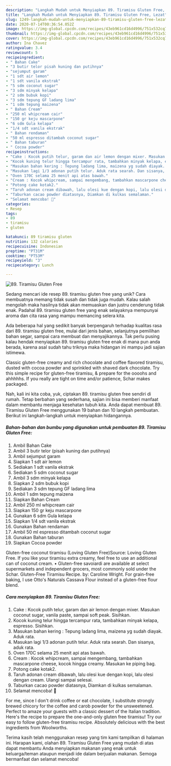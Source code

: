 ```yaml
---
description: "Langkah Mudah untuk Menyiapkan 89. Tiramisu Gluten Free, Lezat"
title: "Langkah Mudah untuk Menyiapkan 89. Tiramisu Gluten Free, Lezat"
slug: 1249-langkah-mudah-untuk-menyiapkan-89-tiramisu-gluten-free-lezat
date: 2020-07-14T00:36:54.052Z
image: https://img-global.cpcdn.com/recipes/43eb961cd16d4996/751x532cq70/89-tiramisu-gluten-free-foto-resep-utama.jpg
thumbnail: https://img-global.cpcdn.com/recipes/43eb961cd16d4996/751x532cq70/89-tiramisu-gluten-free-foto-resep-utama.jpg
cover: https://img-global.cpcdn.com/recipes/43eb961cd16d4996/751x532cq70/89-tiramisu-gluten-free-foto-resep-utama.jpg
author: Ina Chavez
ratingvalue: 3.4
reviewcount: 5
recipeingredient:
- " Bahan Cake"
- "3 butir telor pisah kuning dan putihnya"
- "sejumput garam"
- "1 sdt air lemon"
- "1 sdt vanila ekstrak"
- "5 sdm coconut sugar"
- "3 sdm minyak kelapa"
- "2 sdm bubuk kopi"
- "3 sdm tepung GF ladang lima"
- "1 sdm tepung maizena"
- " Bahan Cream"
- "250 ml whipcream cair"
- "150 gr keju mascarpone"
- "6 sdm Gula kelapa"
- "1/4 sdt vanila ekstrak"
- " Bahan rendaman"
- "50 ml espresso ditambah coconut sugar"
- " Bahan taburan"
- " Cocoa powder"
recipeinstructions:
- "Cake : Kocok putih telur, garam dan air lemon dengan mixer. Masukan coconut sugar, vanila paste, sampai soft peak. Sisihkan."
- "Kocok kuning telur hingga tercampur rata, tambahkan minyak kelapa, espresso. Sisihkan."
- "Masukan bahan kering : Tepung ladang lima, maizena yg sudah diayak. Aduk rata."
- "Masukan lagi 1/3 adonan putih telur. Aduk rata searah. Dan sisanya, aduk rata."
- "Oven 170C selama 25 menit api atas bawah."
- "Cream : Kocok whipcream, sampai mengembang, tambahkan mascarpone cheese, kocok hingga creamy. Masukan ke piping bag."
- "Potong cake kotak2."
- "Taruh adonan cream dibawah, lalu olesi kue dengan kopi, lalu olesi dengan cream. Ulangi sampai selesai."
- "Taburkan cacao powder diatasnya, Diamkan di kulkas semalaman."
- "Selamat mencoba! 🤩"
categories:
- Resep
tags:
- 89
- tiramisu
- gluten

katakunci: 89 tiramisu gluten 
nutrition: 132 calories
recipecuisine: Indonesian
preptime: "PT31M"
cooktime: "PT53M"
recipeyield: "3"
recipecategory: Lunch

---
```



![89. Tiramisu Gluten Free](https://img-global.cpcdn.com/recipes/43eb961cd16d4996/751x532cq70/89-tiramisu-gluten-free-foto-resep-utama.jpg)

Sedang mencari ide resep 89. tiramisu gluten free yang unik? Cara membuatnya memang tidak susah dan tidak juga mudah. Kalau salah mengolah maka hasilnya tidak akan memuaskan dan justru cenderung tidak enak. Padahal 89. tiramisu gluten free yang enak selayaknya mempunyai aroma dan cita rasa yang mampu memancing selera kita.

Ada beberapa hal yang sedikit banyak berpengaruh terhadap kualitas rasa dari 89. tiramisu gluten free, mulai dari jenis bahan, selanjutnya pemilihan bahan segar, sampai cara membuat dan menyajikannya. Tak perlu pusing kalau hendak menyiapkan 89. tiramisu gluten free enak di mana pun anda berada, karena asal sudah tahu triknya maka hidangan ini mampu jadi sajian istimewa.

Classic gluten-free creamy and rich chocolate and coffee flavored tiramisu, dusted with cocoa powder and sprinkled with shaved dark chocolate. Try this simple recipe for gluten-free tiramisu, &amp; prepare for the oooohs and ahhhhhs. If you really are tight on time and/or patience, Schar makes packaged.


Nah, kali ini kita coba, yuk, ciptakan 89. tiramisu gluten free sendiri di rumah. Tetap berbahan yang sederhana, sajian ini bisa memberi manfaat dalam membantu menjaga kesehatan tubuh kita. Anda dapat membuat 89. Tiramisu Gluten Free menggunakan 19 bahan dan 10 langkah pembuatan. Berikut ini langkah-langkah untuk menyiapkan hidangannya.

<!--inarticleads1-->

##### Bahan-bahan dan bumbu yang digunakan untuk pembuatan 89. Tiramisu Gluten Free:

1. Ambil  Bahan Cake
1. Ambil 3 butir telor (pisah kuning dan putihnya)
1. Ambil sejumput garam
1. Siapkan 1 sdt air lemon
1. Sediakan 1 sdt vanila ekstrak
1. Sediakan 5 sdm coconut sugar
1. Ambil 3 sdm minyak kelapa
1. Siapkan 2 sdm bubuk kopi
1. Sediakan 3 sdm tepung GF ladang lima
1. Ambil 1 sdm tepung maizena
1. Siapkan  Bahan Cream
1. Ambil 250 ml whipcream cair
1. Siapkan 150 gr keju mascarpone
1. Gunakan 6 sdm Gula kelapa
1. Siapkan 1/4 sdt vanila ekstrak
1. Gunakan  Bahan rendaman
1. Ambil 50 ml espresso ditambah coconut sugar
1. Gunakan  Bahan taburan
1. Siapkan  Cocoa powder


Gluten-free coconut tiramisu (Loving Gluten Free)Source: Loving Gluten Free. If you like your tiramisu extra creamy, feel free to use an additional can of coconut cream. • Gluten-free savoiardi are available at select supermarkets and independent grocers, most commonly sold under the Schar. Gluten-Free Tiramisu Recipe. by: Caroline Wright. For grain-free baking, I use Otto&#39;s Naturals Cassava Flour instead of a gluten-free flour blend. 

<!--inarticleads2-->

##### Cara menyiapkan 89. Tiramisu Gluten Free:

1. Cake : Kocok putih telur, garam dan air lemon dengan mixer. Masukan coconut sugar, vanila paste, sampai soft peak. Sisihkan.
1. Kocok kuning telur hingga tercampur rata, tambahkan minyak kelapa, espresso. Sisihkan.
1. Masukan bahan kering : Tepung ladang lima, maizena yg sudah diayak. Aduk rata.
1. Masukan lagi 1/3 adonan putih telur. Aduk rata searah. Dan sisanya, aduk rata.
1. Oven 170C selama 25 menit api atas bawah.
1. Cream : Kocok whipcream, sampai mengembang, tambahkan mascarpone cheese, kocok hingga creamy. Masukan ke piping bag.
1. Potong cake kotak2.
1. Taruh adonan cream dibawah, lalu olesi kue dengan kopi, lalu olesi dengan cream. Ulangi sampai selesai.
1. Taburkan cacao powder diatasnya, Diamkan di kulkas semalaman.
1. Selamat mencoba! 🤩


For me, since I don&#39;t drink coffee or eat chocolate, I substitute strongly brewed chicory for the coffee and carob powder for the unsweetened. Perfect to amaze your guests with a classic dessert of the Italian tradition. Here&#39;s the recipe to prepare the one-and-only gluten free tiramisu! Try our easy to follow gluten-free tiramisu recipe. Absolutely delicious with the best ingredients from Woolworths. 

Terima kasih telah menggunakan resep yang tim kami tampilkan di halaman ini. Harapan kami, olahan 89. Tiramisu Gluten Free yang mudah di atas dapat membantu Anda menyiapkan makanan yang enak untuk keluarga/teman ataupun menjadi ide dalam berjualan makanan. Semoga bermanfaat dan selamat mencoba!
